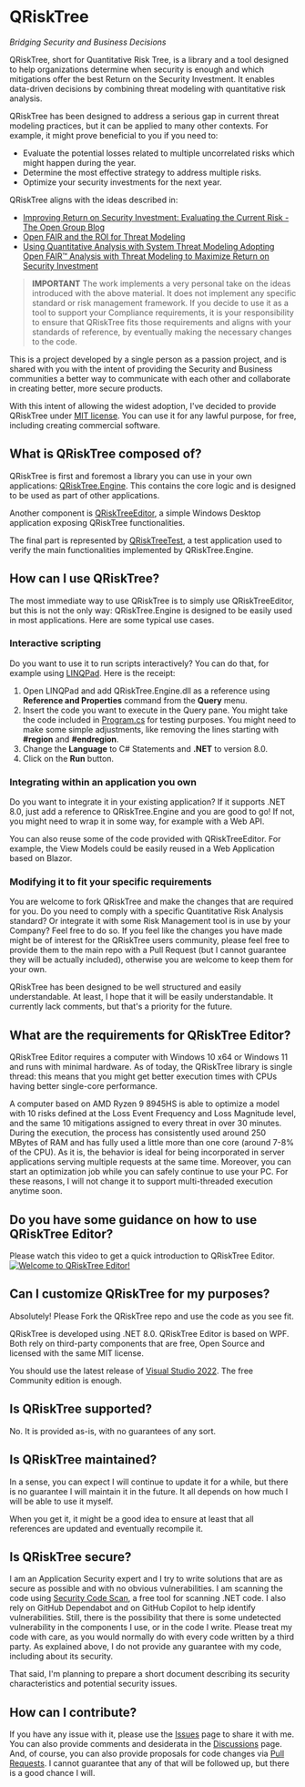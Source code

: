 # QRiskTree
*Bridging Security and Business Decisions*



QRiskTree, short for Quantitative Risk Tree, is a library and a tool designed to help organizations determine when security is enough and which mitigations offer the best Return on the Security Investment. It enables data-driven decisions by combining threat modeling with quantitative risk analysis.

QRiskTree has been designed to address a serious gap in current threat modeling practices, but it can be applied to many other contexts. For example, it might prove beneficial to you if you need to:

- Evaluate the potential losses related to multiple uncorrelated risks which might happen during the year.
- Determine the most effective strategy to address multiple risks.
- Optimize your security investments for the next year.

QRiskTree aligns with the ideas described in:

- [Improving Return on Security Investment: Evaluating the Current Risk - The Open Group Blog](https://blog.opengroup.org/2024/03/20/improving-return-on-security-investment-evaluating-the-current-risk/)
- [Open FAIR and the ROI for Threat Modeling](https://www.threatmodelingconnect.com/events/open-fair-and-the-roi-for-threat-modeling)
- [Using Quantitative Analysis with System Threat Modeling Adopting Open FAIR™ Analysis with Threat Modeling to Maximize Return on Security Investment](https://publications.opengroup.org/w245)

> **IMPORTANT**
> The work implements a very personal take on the ideas introduced with the above material. It does not implement any specific standard or risk management framework. If you decide to use it as a tool to support your Compliance requirements, it is your responsibility to ensure that QRiskTree fits those requirements and aligns with your standards of reference, by eventually making the necessary changes to the code.

This is a project developed by a single person as a passion project, and is shared with you with the intent of providing the Security and Business communities a better way to communicate with each other and collaborate in creating better, more secure products.

With this intent of allowing the widest adoption, I've decided to provide QRiskTree under [MIT license](https://github.com/simonec73/QRiskTree?tab=MIT-1-ov-file#readme). You can use it for any lawful purpose, for free, including creating commercial software.

## What is QRiskTree composed of?

QRiskTree is first and foremost a library you can use in your own applications: [QRiskTree.Engine](https://github.com/simonec73/QRiskTree/tree/main/QRiskTree.Engine). This contains the core logic and is designed to be used as part of other applications.

Another component is [QRiskTreeEditor](https://github.com/simonec73/QRiskTree/tree/main/QRiskTree.Editor), a simple Windows Desktop application exposing QRiskTree functionalities.

The final part is represented by [QRiskTreeTest](https://github.com/simonec73/QRiskTree/tree/main/QRiskTreeTest), a test application used to verify the main functionalities implemented by QRiskTree.Engine.

## How can I use QRiskTree?

The most immediate way to use QRiskTree is to simply use QRiskTreeEditor, but this is not the only way: QRiskTree.Engine is designed to be easily used in most applications. Here are some typical use cases.

### Interactive scripting

Do you want to use it to run scripts interactively? You can do that, for example using [LINQPad](https://www.linqpad.net/). Here is the receipt:

1. Open LINQPad and add QRiskTree.Engine.dll as a reference using **Reference and Properties** command from the **Query** menu. 
2. Insert the code you want to execute in the Query pane. You might take the code included in [Program.cs](https://github.com/simonec73/QRiskTree/blob/main/QRiskTreeTest/Program.cs) for testing purposes. You might need to make some simple adjustments, like removing the lines starting with **#region** and **#endregion**.
3. Change the **Language** to C# Statements and **.NET** to version 8.0.
4. Click on the **Run** button.

### Integrating within an application you own

Do you want to integrate it in your existing application? If it supports .NET 8.0, just add a reference to QRiskTree.Engine and you are good to go! If not, you might need to wrap it in some way, for example with a Web API.

You can also reuse some of the code provided with QRiskTreeEditor. For example, the View Models could be easily reused in a Web Application based on Blazor.

### Modifying it to fit your specific requirements

You are welcome to fork QRiskTree and make the changes that are required for you. Do you need to comply with a specific Quantitative Risk Analysis standard? Or integrate it with some Risk Management tool is in use by your Company? Feel free to do so. If you feel like the changes you have made might be of interest for the QRiskTree users community, please feel free to provide them to the main repo with a Pull Request (but I cannot guarantee they will be actually included), otherwise you are welcome to keep them for your own.

QRiskTree has been designed to be well structured and easily understandable. At least, I hope that it will be easily understandable. It currently lack comments, but that's a priority for the future.

## What are the requirements for QRiskTree Editor?

QRiskTree Editor requires a computer with Windows 10 x64 or Windows 11 and runs with minimal hardware. As of today, the QRiskTree library is single thread: this means that you might get better execution times with CPUs having better single-core performance.

A computer based on AMD Ryzen 9 8945HS is able to optimize a model with 10 risks defined at the Loss Event Frequency and Loss Magnitude level, and the same 10 mitigations assigned to every threat in over 30 minutes. During the execution, the process has consistently used around 250 MBytes of RAM and has fully used a little more than one core (around 7-8% of the CPU). As it is, the behavior is ideal for being incorporated in server applications serving multiple requests at the same time. Moreover, you can start an optimization job while you can safely continue to use your PC. For these reasons, I will not change it to support multi-threaded execution anytime soon.

## Do you have some guidance on how to use QRiskTree Editor?

Please watch this video to get a quick introduction to QRiskTree Editor.
[![Welcome to QRiskTree Editor!](https://img.youtube.com/vi/u9vN_SIq5KY/maxresdefault.jpg)](https://youtu.be/u9vN_SIq5KY)

## Can I customize QRiskTree for my purposes?

Absolutely! Please Fork the QRiskTree repo and use the code as you see fit.

QRiskTree is developed using .NET 8.0. QRiskTree Editor is based on WPF. Both rely on third-party components that are free, Open Source and licensed with the same MIT license.

You should use the latest release of [Visual Studio 2022](https://visualstudio.microsoft.com/). The free Community edition is enough.

## Is QRiskTree supported?

No. It is provided as-is, with no guarantees of any sort.

## Is QRiskTree maintained?

In a sense, you can expect I will continue to update it for a while, but there is no guarantee I will maintain it in the future. It all depends on how much I will be able to use it myself.

When you get it, it might be a good idea to ensure at least that all references are updated and eventually recompile it.

## Is QRiskTree secure?

I am an Application Security expert and I try to write solutions that are as secure as possible and with no obvious vulnerabilities. I am scanning the code using [Security Code Scan](https://security-code-scan.github.io/), a free tool for scanning .NET code. I also rely on GitHub Dependabot and on GitHub Copilot to help identify vulnerabilities. Still, there is the possibility that there is some undetected vulnerability in the components I use, or in the code I write. Please treat my code with care, as you would normally do with every code written by a third party. As explained above, I do not provide any guarantee with my code, including about its security.

That said, I'm planning to prepare a short document describing its security characteristics and potential security issues.

## How can I contribute?

If you have any issue with it, please use the [Issues](https://github.com/simonec73/QRiskTree/issues) page to share it with me. You can also provide comments and desiderata in the [Discussions](https://github.com/simonec73/QRiskTree/discussions) page. And, of course, you can also provide proposals for code changes via [Pull Requests](https://github.com/simonec73/QRiskTree/pulls). I cannot guarantee that any of that will be followed up, but there is a good chance I will.
